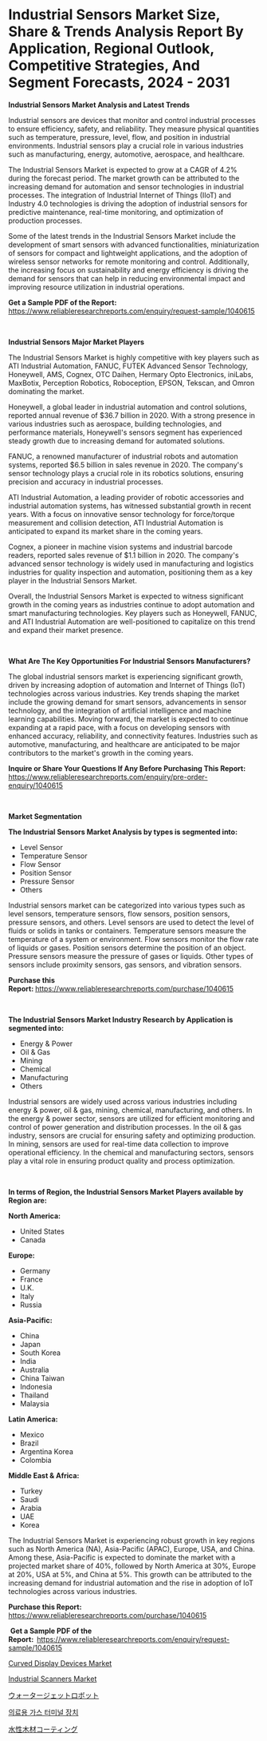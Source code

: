 <p><h1>Industrial Sensors Market Size, Share & Trends Analysis Report By Application, Regional Outlook, Competitive Strategies, And Segment Forecasts, 2024 - 2031</h1></p><p><strong>Industrial Sensors Market Analysis and Latest Trends</strong></p>
<p><p>Industrial sensors are devices that monitor and control industrial processes to ensure efficiency, safety, and reliability. They measure physical quantities such as temperature, pressure, level, flow, and position in industrial environments. Industrial sensors play a crucial role in various industries such as manufacturing, energy, automotive, aerospace, and healthcare.</p><p>The Industrial Sensors Market is expected to grow at a CAGR of 4.2% during the forecast period. The market growth can be attributed to the increasing demand for automation and sensor technologies in industrial processes. The integration of Industrial Internet of Things (IIoT) and Industry 4.0 technologies is driving the adoption of industrial sensors for predictive maintenance, real-time monitoring, and optimization of production processes.</p><p>Some of the latest trends in the Industrial Sensors Market include the development of smart sensors with advanced functionalities, miniaturization of sensors for compact and lightweight applications, and the adoption of wireless sensor networks for remote monitoring and control. Additionally, the increasing focus on sustainability and energy efficiency is driving the demand for sensors that can help in reducing environmental impact and improving resource utilization in industrial operations.</p></p>
<p><strong>Get a Sample PDF of the Report:&nbsp;</strong> <a href="https://www.reliableresearchreports.com/enquiry/request-sample/1040615">https://www.reliableresearchreports.com/enquiry/request-sample/1040615</a></p>
<p>&nbsp;</p>
<p><strong>Industrial Sensors Major Market Players</strong></p>
<p><p>The Industrial Sensors Market is highly competitive with key players such as ATI Industrial Automation, FANUC, FUTEK Advanced Sensor Technology, Honeywell, AMS, Cognex, OTC Daihen, Hermary Opto Electronics, iniLabs, MaxBotix, Perception Robotics, Roboception, EPSON, Tekscan, and Omron dominating the market.</p><p>Honeywell, a global leader in industrial automation and control solutions, reported annual revenue of $36.7 billion in 2020. With a strong presence in various industries such as aerospace, building technologies, and performance materials, Honeywell's sensors segment has experienced steady growth due to increasing demand for automated solutions.</p><p>FANUC, a renowned manufacturer of industrial robots and automation systems, reported $6.5 billion in sales revenue in 2020. The company's sensor technology plays a crucial role in its robotics solutions, ensuring precision and accuracy in industrial processes.</p><p>ATI Industrial Automation, a leading provider of robotic accessories and industrial automation systems, has witnessed substantial growth in recent years. With a focus on innovative sensor technology for force/torque measurement and collision detection, ATI Industrial Automation is anticipated to expand its market share in the coming years.</p><p>Cognex, a pioneer in machine vision systems and industrial barcode readers, reported sales revenue of $1.1 billion in 2020. The company's advanced sensor technology is widely used in manufacturing and logistics industries for quality inspection and automation, positioning them as a key player in the Industrial Sensors Market.</p><p>Overall, the Industrial Sensors Market is expected to witness significant growth in the coming years as industries continue to adopt automation and smart manufacturing technologies. Key players such as Honeywell, FANUC, and ATI Industrial Automation are well-positioned to capitalize on this trend and expand their market presence.</p></p>
<p>&nbsp;</p>
<p><strong>What Are The Key Opportunities For Industrial Sensors Manufacturers?</strong></p>
<p><p>The global industrial sensors market is experiencing significant growth, driven by increasing adoption of automation and Internet of Things (IoT) technologies across various industries. Key trends shaping the market include the growing demand for smart sensors, advancements in sensor technology, and the integration of artificial intelligence and machine learning capabilities. Moving forward, the market is expected to continue expanding at a rapid pace, with a focus on developing sensors with enhanced accuracy, reliability, and connectivity features. Industries such as automotive, manufacturing, and healthcare are anticipated to be major contributors to the market's growth in the coming years.</p></p>
<p><strong>Inquire or Share Your Questions If Any Before Purchasing This Report:</strong> <a href="https://www.reliableresearchreports.com/enquiry/pre-order-enquiry/1040615">https://www.reliableresearchreports.com/enquiry/pre-order-enquiry/1040615</a></p>
<p>&nbsp;</p>
<p><strong>Market Segmentation</strong></p>
<p><strong>The Industrial Sensors Market Analysis by types is segmented into:</strong></p>
<p><ul><li>Level Sensor</li><li>Temperature Sensor</li><li>Flow Sensor</li><li>Position Sensor</li><li>Pressure Sensor</li><li>Others</li></ul></p>
<p><p>Industrial sensors market can be categorized into various types such as level sensors, temperature sensors, flow sensors, position sensors, pressure sensors, and others. Level sensors are used to detect the level of fluids or solids in tanks or containers. Temperature sensors measure the temperature of a system or environment. Flow sensors monitor the flow rate of liquids or gases. Position sensors determine the position of an object. Pressure sensors measure the pressure of gases or liquids. Other types of sensors include proximity sensors, gas sensors, and vibration sensors.</p></p>
<p><strong>Purchase this Report:&nbsp;</strong><a href="https://www.reliableresearchreports.com/purchase/1040615">https://www.reliableresearchreports.com/purchase/1040615</a></p>
<p>&nbsp;</p>
<p><strong>The Industrial Sensors Market Industry Research by Application is segmented into:</strong></p>
<p><ul><li>Energy & Power</li><li>Oil & Gas</li><li>Mining</li><li>Chemical</li><li>Manufacturing</li><li>Others</li></ul></p>
<p><p>Industrial sensors are widely used across various industries including energy & power, oil & gas, mining, chemical, manufacturing, and others. In the energy & power sector, sensors are utilized for efficient monitoring and control of power generation and distribution processes. In the oil & gas industry, sensors are crucial for ensuring safety and optimizing production. In mining, sensors are used for real-time data collection to improve operational efficiency. In the chemical and manufacturing sectors, sensors play a vital role in ensuring product quality and process optimization.</p></p>
<p>&nbsp;</p>
<p><strong>In terms of Region, the Industrial Sensors Market Players available by Region are:</strong></p>
<p>
    <p> <strong> North America: </strong>
        <ul>
            <li>United States</li>
            <li>Canada</li>
        </ul>
        </p> 
    <p> <strong> Europe: </strong>
        <ul>
            <li>Germany</li>
            <li>France</li>
            <li>U.K.</li>
            <li>Italy</li>
            <li>Russia</li>
        </ul>
        </p> 
    <p> <strong> Asia-Pacific: </strong>
        <ul>
            <li>China</li>
            <li>Japan</li>
            <li>South Korea</li>
            <li>India</li>
            <li>Australia</li>
            <li>China Taiwan</li>
            <li>Indonesia</li>
            <li>Thailand</li>
            <li>Malaysia</li>
        </ul>
        </p> 
    <p> <strong> Latin America: </strong>
        <ul>
            <li>Mexico</li>
            <li>Brazil</li>
            <li>Argentina Korea</li>
            <li>Colombia</li>
        </ul>
        </p> 
    <p> <strong> Middle East & Africa: </strong>
        <ul>
            <li>Turkey</li>
            <li>Saudi</li>
            <li>Arabia</li>
            <li>UAE</li>
            <li>Korea</li>
        </ul>
    </p>
    </p>
<p><p>The Industrial Sensors Market is experiencing robust growth in key regions such as North America (NA), Asia-Pacific (APAC), Europe, USA, and China. Among these, Asia-Pacific is expected to dominate the market with a projected market share of 40%, followed by North America at 30%, Europe at 20%, USA at 5%, and China at 5%. This growth can be attributed to the increasing demand for industrial automation and the rise in adoption of IoT technologies across various industries.</p></p>
<p><strong>Purchase this Report: </strong><a href="https://www.reliableresearchreports.com/purchase/1040615">https://www.reliableresearchreports.com/purchase/1040615</a></p>
<p>&nbsp;<strong>Get a Sample PDF of the Report:&nbsp;&nbsp;</strong><a href="https://www.reliableresearchreports.com/enquiry/request-sample/1040615">https://www.reliableresearchreports.com/enquiry/request-sample/1040615</a></p>
<p><strong></strong></p>
<p><p><a href="https://www.linkedin.com/pulse/curved-display-devices-market-dynamics-2024-2031-also-hpbac?trackingId=uKwfZmbRHOG5gaOi6G0YKA%3D%3D">Curved Display Devices Market</a></p><p><a href="https://github.com/biheemgalvinlouises6hokrh3h/Market-Research-Report-List-1/blob/main/industrial-scanners-market.md">Industrial Scanners Market</a></p><p><a href="https://github.com/dadanedu33/Market-Research-Report-List-1/blob/main/372290110815.md">ウォータージェットロボット</a></p><p><a href="https://github.com/Hubertstyenger6685/Market-Research-Report-List-1/blob/main/32025269914.md">의료용 가스 터미널 장치</a></p><p><a href="https://github.com/ihabdkwlxs948/Market-Research-Report-List-1/blob/main/522553110814.md">水性木材コーティング</a></p></p>
